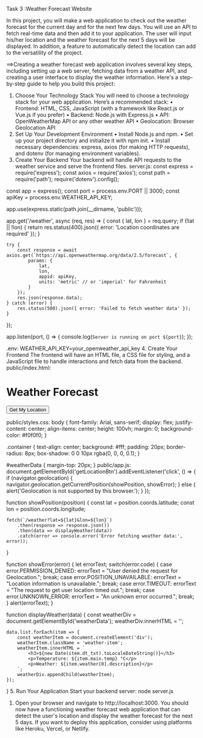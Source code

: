 Task 3 :Weather Forecast Website

In this project, you will make a web application to check out the weather forecast for the current day and for the next few days. You will use an API to fetch real-time data and then add it to your application. The user will input his/her location and the weather forecast for the next 5 days will be displayed. In addition, a feature to automatically detect the location can add to the versatility of the project.


==>Creating a weather forecast web application involves several key steps, including setting up a web server, fetching data from a weather API, and creating a user interface to display the weather information. Here's a step-by-step guide to help you build this project:
1. Choose Your Technology Stack
You will need to choose a technology stack for your web application. Here’s a recommended stack:
•	Frontend: HTML, CSS, JavaScript (with a framework like React.js or Vue.js if you prefer)
•	Backend: Node.js with Express.js
•	API: OpenWeatherMap API or any other weather API
•	Geolocation: Browser Geolocation API
2. Set Up Your Development Environment
•	Install Node.js and npm.
•	Set up your project directory and initialize it with npm init.
•	Install necessary dependencies: express, axios (for making HTTP requests), and dotenv (for managing environment variables).
3. Create Your Backend
Your backend will handle API requests to the weather service and serve the frontend files.
server.js:
const express = require('express');
const axios = require('axios');
const path = require('path');
require('dotenv').config();

const app = express();
const port = process.env.PORT || 3000;
const apiKey = process.env.WEATHER_API_KEY;

app.use(express.static(path.join(__dirname, 'public')));

app.get('/weather', async (req, res) => {
    const { lat, lon } = req.query;
    if (!lat || !lon) {
        return res.status(400).json({ error: 'Location coordinates are required' });
    }

    try {
        const response = await axios.get(`https://api.openweathermap.org/data/2.5/forecast`, {
            params: {
                lat,
                lon,
                appid: apiKey,
                units: 'metric' // or 'imperial' for Fahrenheit
            }
        });
        res.json(response.data);
    } catch (error) {
        res.status(500).json({ error: 'Failed to fetch weather data' });
    }
});

app.listen(port, () => {
    console.log(`Server is running on port ${port}`);
});

.env:
WEATHER_API_KEY=your_openweather_api_key
4. Create Your Frontend
The frontend will have an HTML file, a CSS file for styling, and a JavaScript file to handle interactions and fetch data from the backend.
public/index.html:
<!DOCTYPE html>
<html lang="en">
<head>
    <meta charset="UTF-8">
    <meta name="viewport" content="width=device-width, initial-scale=1.0">
    <title>Weather Forecast</title>
    <link rel="stylesheet" href="styles.css">
</head>
<body>
    <div class="container">
        <h1>Weather Forecast</h1>
        <button id="getLocationBtn">Get My Location</button>
        <div id="weatherData"></div>
    </div>
    <script src="app.js"></script>
</body>
</html>

public/styles.css:
body {
    font-family: Arial, sans-serif;
    display: flex;
    justify-content: center;
    align-items: center;
    height: 100vh;
    margin: 0;
    background-color: #f0f0f0;
}

.container {
    text-align: center;
    background: #fff;
    padding: 20px;
    border-radius: 8px;
    box-shadow: 0 0 10px rgba(0, 0, 0, 0.1);
}

#weatherData {
    margin-top: 20px;
}
public/app.js:
document.getElementById('getLocationBtn').addEventListener('click', () => {
    if (navigator.geolocation) {
        navigator.geolocation.getCurrentPosition(showPosition, showError);
    } else {
        alert('Geolocation is not supported by this browser.');
    }
});

function showPosition(position) {
    const lat = position.coords.latitude;
    const lon = position.coords.longitude;

    fetch(`/weather?lat=${lat}&lon=${lon}`)
        .then(response => response.json())
        .then(data => displayWeather(data))
        .catch(error => console.error('Error fetching weather data:', error));
}

function showError(error) {
    let errorText;
    switch(error.code) {
        case error.PERMISSION_DENIED:
            errorText = "User denied the request for Geolocation.";
            break;
        case error.POSITION_UNAVAILABLE:
            errorText = "Location information is unavailable.";
            break;
        case error.TIMEOUT:
            errorText = "The request to get user location timed out.";
            break;
        case error.UNKNOWN_ERROR:
            errorText = "An unknown error occurred.";
            break;
    }
    alert(errorText);
}

function displayWeather(data) {
    const weatherDiv = document.getElementById('weatherData');
    weatherDiv.innerHTML = '';

    data.list.forEach(item => {
        const weatherItem = document.createElement('div');
        weatherItem.className = 'weather-item';
        weatherItem.innerHTML = `
            <h3>${new Date(item.dt_txt).toLocaleDateString()}</h3>
            <p>Temperature: ${item.main.temp} °C</p>
            <p>Weather: ${item.weather[0].description}</p>
        `;
        weatherDiv.appendChild(weatherItem);
    });
}
5. Run Your Application
Start your backend server:
node server.js

1.	Open your browser and navigate to http://localhost:3000.
You should now have a functioning weather forecast web application that can detect the user's location and display the weather forecast for the next 5 days. If you want to deploy this application, consider using platforms like Heroku, Vercel, or Netlify.
